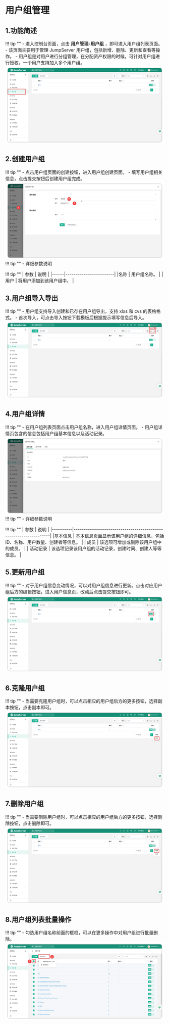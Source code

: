 # 用户组管理
## 1.功能简述
!!! tip ""
    - 进入控制台页面，点击 **用户管理-用户组** ，即可进入用户组列表页面。
    - 该页面主要用于管理 JumpServer 用户组，包括新增、删除、更新和查看等操作。
    - 用户组是对用户进行分组管理，在分配资产权限的时候，可针对用户组进行授权，一个用户支持加入多个用户组。
![users_01](../../../../img/v4_user-groups_01.png)
## 2.创建用户组
!!! tip ""
    - 点击用户组页面的创建按钮，进入用户组创建页面。
    - 填写用户组相关信息，点击提交按钮后创建用户组完成。
![users_02](../../../../img/v4_user-groups_02.png)
!!! tip ""
    - 详细参数说明

!!! tip ""
| 参数 | 说明                    |
|------|------------------------|
|名称  | 用户组名称。            |
| 用户 | 将用户添加到该用户组中。 |

## 3.用户组导入导出
!!! tip ""
    - 用户组支持导入创建和已存在用户组导出，支持 xlxs 和 cvs 的表格格式。
    - 首次导入，可点击导入按钮下载模板后根据提示填写信息后导入。
![users_03](../../../../img/v4_user-groups_03.png)

## 4.用户组详情
!!! tip ""
    - 在用户组列表页面点击用户组名称，进入用户组详情页面。
    - 用户组详情页包含的信息包括用户组基本信息以及活动记录。
![users_04](../../../../img/v4_user-groups_04.png)
!!! tip ""
    - 详细参数说明

!!! tip ""
| 参数     | 说明                                                              |
|----------|------------------------------------------------------------------|
|基本信息  | 基本信息页面显示该用户组的详细信息，包括ID、名称、用户数量、创建者等信息。                                                                          |
| 成员     | 该选项可增加或删除该用户组中的成员。                                 |
| 活动记录 | 该选项记录该用户组的活动记录，创建时间、创建人等等信息。               |

## 5.更新用户组
!!! tip ""
    - 对于用户组信息变动情况，可以对用户组信息进行更新。点击对应用户组后方的编辑按钮，进入用户信息页，改动后点击提交按钮即可。
![users_05](../../../../img/v4_user-groups_05.png)

## 6.克隆用户组
!!! tip ""
    - 当需要克隆用户组时，可以点击相应的用户组后方的更多按钮，选择副本按钮，点击副本即可。
![users_06](../../../../img/v4_user-groups_06.png)

## 7.删除用户组
!!! tip ""
    - 当需要删除用户组时，可以点击相应的用户组后方的更多按钮，选择删除按钮，点击删除即可。
![users_07](../../../../img/v4_user-groups_07.png)

## 8.用户组列表批量操作
!!! tip ""
    - 勾选用户组名称前面的框框，可以在更多操作中对用户组进行批量删除。
    ![users_08](../../../../img/v4_user-groups_08.png)